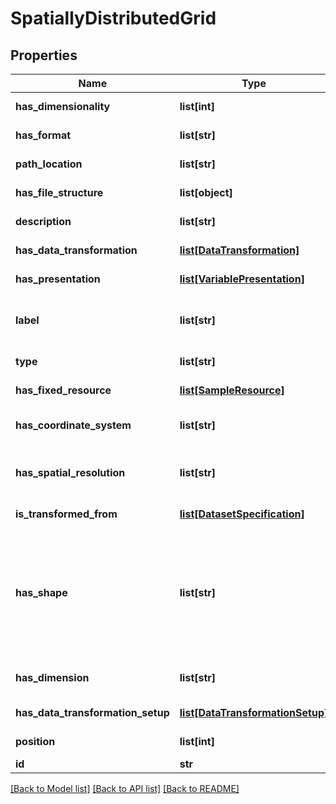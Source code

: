 # SpatiallyDistributedGrid

## Properties
Name | Type | Description | Notes
------------ | ------------- | ------------- | -------------
**has_dimensionality** | **list[int]** | Description not available | [optional] 
**has_format** | **list[str]** | Description not available | [optional] 
**path_location** | **list[str]** | Description not available | [optional] 
**has_file_structure** | **list[object]** | Description not available | [optional] 
**description** | **list[str]** | small description | [optional] 
**has_data_transformation** | [**list[DataTransformation]**](DataTransformation.md) | Description not available | [optional] 
**has_presentation** | [**list[VariablePresentation]**](VariablePresentation.md) | Description not available | [optional] 
**label** | **list[str]** | short description of the resource | [optional] 
**type** | **list[str]** | type of the resource | [optional] 
**has_fixed_resource** | [**list[SampleResource]**](SampleResource.md) | Description not available | [optional] 
**has_coordinate_system** | **list[str]** | Coordinate system used in a grid | [optional] 
**has_spatial_resolution** | **list[str]** | Spatial resolution of a grid (e.g., 50m) | [optional] 
**is_transformed_from** | [**list[DatasetSpecification]**](DatasetSpecification.md) | Description not available | [optional] 
**has_shape** | **list[str]** | Grids may be: rectangular, triangular, hexagonal, hybrid, unstructured, block structure, etc. | [optional] 
**has_dimension** | **list[str]** | Dimension of the grid (2D, 3D) | [optional] 
**has_data_transformation_setup** | [**list[DataTransformationSetup]**](DataTransformationSetup.md) | Description not available | [optional] 
**position** | **list[int]** | Description not available | [optional] 
**id** | **str** | identifier | [optional] 

[[Back to Model list]](../#documentation-for-models) [[Back to API list]](../#documentation-for-api-endpoints) [[Back to README]](../)


